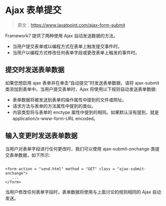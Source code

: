 # Ajax 表单提交

> 原文：<https://www.javatpoint.com/ajax-form-submit>

Framework7 提供了两种使用 Ajax 自动发送数据的方法。

*   当用户提交表单或以编程方式在表单上触发提交事件时。
*   当用户以编程方式修改任何表单字段或更改表单上触发的事件时。

## 提交时发送表单数据

如果您想启用 ajax 表单并在单击“自动提交”时发送表单数据，请将 ajax-submit 类添加到表单中。当用户提交表单时，Ajax 将使用以下规则自动发送表单数据:

*   表单数据将被发送到表单的操作属性中提到的文件或网址。
*   请求方法与表单的方法属性中提到的类似。
*   内容类型将与表单的 enctype 属性中提到的相同。如果默认没有提到，就是 application/x-www-form-URL encoded。

## 输入变更时发送表单数据

当用户对表单字段进行任何更改时，我们可以使用 ajax-submit-onchange 类提交表单数据，如下所示:

```

<form action = "send.html" method = "GET" class = "ajax-submit-onchange">
   ...
</form>  

```

当用户修改任何表单字段时，表单数据将使用与上面讨论的规则相同的 Ajax 自动发送。